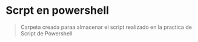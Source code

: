 # Scrpt en powershell
>Carpeta creada paraa almacenar el script realizado en la practica de Script de Powershell
